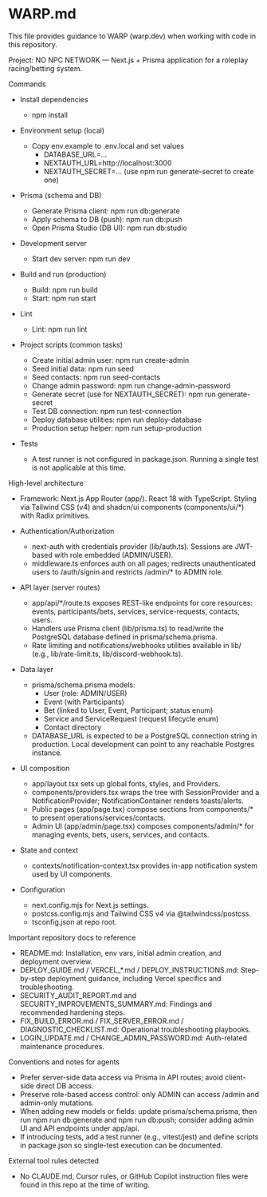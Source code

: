 # WARP.md

This file provides guidance to WARP (warp.dev) when working with code in this repository.

Project: NO NPC NETWORK — Next.js + Prisma application for a roleplay racing/betting system.

Commands

- Install dependencies
  - npm install

- Environment setup (local)
  - Copy env.example to .env.local and set values
    - DATABASE_URL=...
    - NEXTAUTH_URL=http://localhost:3000
    - NEXTAUTH_SECRET=... (use npm run generate-secret to create one)

- Prisma (schema and DB)
  - Generate Prisma client: npm run db:generate
  - Apply schema to DB (push): npm run db:push
  - Open Prisma Studio (DB UI): npm run db:studio

- Development server
  - Start dev server: npm run dev

- Build and run (production)
  - Build: npm run build
  - Start: npm run start

- Lint
  - Lint: npm run lint

- Project scripts (common tasks)
  - Create initial admin user: npm run create-admin
  - Seed initial data: npm run seed
  - Seed contacts: npm run seed-contacts
  - Change admin password: npm run change-admin-password
  - Generate secret (use for NEXTAUTH_SECRET): npm run generate-secret
  - Test DB connection: npm run test-connection
  - Deploy database utilities: npm run deploy-database
  - Production setup helper: npm run setup-production

- Tests
  - A test runner is not configured in package.json. Running a single test is not applicable at this time.

High-level architecture

- Framework: Next.js App Router (app/). React 18 with TypeScript. Styling via Tailwind CSS (v4) and shadcn/ui components (components/ui/*) with Radix primitives.

- Authentication/Authorization
  - next-auth with credentials provider (lib/auth.ts). Sessions are JWT-based with role embedded (ADMIN/USER).
  - middleware.ts enforces auth on all pages; redirects unauthenticated users to /auth/signin and restricts /admin/* to ADMIN role.

- API layer (server routes)
  - app/api/*/route.ts exposes REST-like endpoints for core resources: events, participants/bets, services, service-requests, contacts, users.
  - Handlers use Prisma client (lib/prisma.ts) to read/write the PostgreSQL database defined in prisma/schema.prisma.
  - Rate limiting and notifications/webhooks utilities available in lib/ (e.g., lib/rate-limit.ts, lib/discord-webhook.ts).

- Data layer
  - prisma/schema.prisma models:
    - User (role: ADMIN/USER)
    - Event (with Participants)
    - Bet (linked to User, Event, Participant; status enum)
    - Service and ServiceRequest (request lifecycle enum)
    - Contact directory
  - DATABASE_URL is expected to be a PostgreSQL connection string in production. Local development can point to any reachable Postgres instance.

- UI composition
  - app/layout.tsx sets up global fonts, styles, and Providers.
  - components/providers.tsx wraps the tree with SessionProvider and a NotificationProvider; NotificationContainer renders toasts/alerts.
  - Public pages (app/page.tsx) compose sections from components/* to present operations/services/contacts.
  - Admin UI (app/admin/page.tsx) composes components/admin/* for managing events, bets, users, services, and contacts.

- State and context
  - contexts/notification-context.tsx provides in-app notification system used by UI components.

- Configuration
  - next.config.mjs for Next.js settings.
  - postcss.config.mjs and Tailwind CSS v4 via @tailwindcss/postcss.
  - tsconfig.json at repo root.

Important repository docs to reference

- README.md: Installation, env vars, initial admin creation, and deployment overview.
- DEPLOY_GUIDE.md / VERCEL_*.md / DEPLOY_INSTRUCTIONS.md: Step-by-step deployment guidance, including Vercel specifics and troubleshooting.
- SECURITY_AUDIT_REPORT.md and SECURITY_IMPROVEMENTS_SUMMARY.md: Findings and recommended hardening steps.
- FIX_BUILD_ERROR.md / FIX_SERVER_ERROR.md / DIAGNOSTIC_CHECKLIST.md: Operational troubleshooting playbooks.
- LOGIN_UPDATE.md / CHANGE_ADMIN_PASSWORD.md: Auth-related maintenance procedures.

Conventions and notes for agents

- Prefer server-side data access via Prisma in API routes; avoid client-side direct DB access.
- Preserve role-based access control: only ADMIN can access /admin and admin-only mutations.
- When adding new models or fields: update prisma/schema.prisma, then run npm run db:generate and npm run db:push; consider adding admin UI and API endpoints under app/api.
- If introducing tests, add a test runner (e.g., vitest/jest) and define scripts in package.json so single-test execution can be documented.

External tool rules detected

- No CLAUDE.md, Cursor rules, or GitHub Copilot instruction files were found in this repo at the time of writing.


